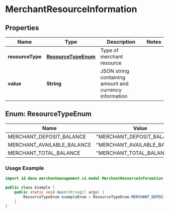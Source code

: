 

# MerchantResourceInformation


## Properties

| Name | Type | Description | Notes |
|------------ | ------------- | ------------- | -------------|
|**resourceType** | [**ResourceTypeEnum**](#ResourceTypeEnum) | Type of merchant resource |  |
|**value** | **String** | JSON string containing amount and currency information |  |


<a name="ResourceTypeEnum"></a>
## Enum: ResourceTypeEnum

| Name | Value | Description |
| ---- | ----- | ----------- |
| MERCHANT_DEPOSIT_BALANCE | "MERCHANT_DEPOSIT_BALANCE" |  |
| MERCHANT_AVAILABLE_BALANCE | "MERCHANT_AVAILABLE_BALANCE" |  |
| MERCHANT_TOTAL_BALANCE | "MERCHANT_TOTAL_BALANCE" |  |

### Usage Example
```java
import id.dana.merchantmanagement.v1.model.MerchantResourceInformation.ResourceTypeEnum;

public class Example {
    public static void main(String[] args) {
        ResourceTypeEnum exampleEnum = ResourceTypeEnum.MERCHANT_DEPOSIT_BALANCE;
    }
}
```



